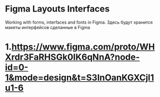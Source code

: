 # Figma Layouts Interfaces
Working with forms, interfaces and fonts in Figma. Здесь будут хранится макеты интерфейсов сделанные в Figma
# 1.https://www.figma.com/proto/WHXrdr3FaRHSGk0IK6qNnA?node-id=0-1&mode=design&t=S3lnOanKGXCjl1u1-6
